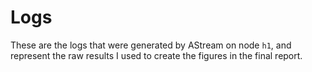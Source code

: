 # Logs

These are the logs that were generated by AStream on node `h1`, and represent the raw results I used to create the figures in the final report.
